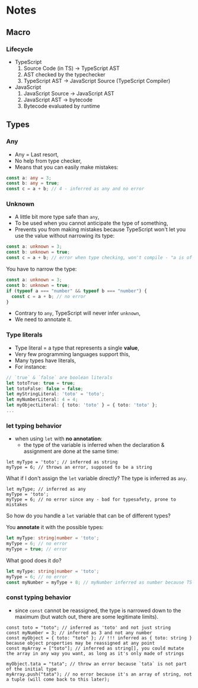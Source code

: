 # Notes

## Macro

### Lifecycle

- TypeScript
  1. Source Code (in TS) -> TypeScript AST
  2. AST checked by the typechecker
  3. TypeScript AST -> JavaScript Source (TypeScript Compiler)
- JavaScript
  1. JavaScript Source -> JavaScript AST
  2. JavaScript AST -> bytecode
  3. Bytecode evaluated by runtime

## Types

### Any

- Any = Last resort,
- No help from type checker,
- Means that you can easily make mistakes:

```ts
const a: any = 3;
const b: any = true;
const c = a + b; // 4 - inferred as any and no error
```

### Unknown

- A little bit more type safe than `any`,
- To be used when you cannot anticipate the type of something,
- Prevents you from making mistakes because TypeScript won't let you use the value without narrowing its type:

```ts
const a: unknown = 3;
const b: unknown = true;
const c = a + b; // error when type checking, won't compile - "a is of type 'unknown'" & "b is of type 'unknown'
```

You have to narrow the type:

```ts
const a: unknown = 3;
const b: unknown = true;
if (typeof a === "number" && typeof b === "number") {
  const c = a + b; // no error
}
```

- Contrary to `any`, TypeScript will never infer `unknown`,
- We need to annotate it.

### Type literals

- Type literal = a type that represents a single **value**,
- Very few programming languages support this,
- Many types have literals,
- For instance:

```ts
// `true` & `false` are boolean literals
let totoTrue: true = true;
let totoFalse: false = false;
let myStringLiteral: 'toto' = 'toto';
let myNumberLiteral: 4 = 4;
let myObjectLiteral: { toto: 'toto' } = { toto: 'toto' };
...
```

### let typing behavior

- when using `let` with **no annotation**:
  - the type of the variable is inferred when the declaration & assignment are done at the same time:
```TS
let myType = 'toto'; // inferred as string
myType = 6; // throws an error, supposed to be a string
```

What if I don't assign the `let` variable directly?
The type is inferred as `any`.

```TS
let myType; // inferred as any
myType = 'toto';
myType = 6; // no error since any - bad for typesafety, prone to mistakes
```

So how do you handle a `let` variable that can be of different types?

You **annotate** it with the possible types:

```ts
let myType: string|number = 'toto';
myType = 6; // no error
myType = true; // error
```

What good does it do?

```ts
let myType: string|number = 'toto';
myType = 6; // no error
const myNumber = myType + 8; // myNumber inferred as number because TS knows that at this point, myType is of type number
```

### const typing behavior

- since `const` cannot be reassigned, the type is narrowed down to the maximum (but watch out, there are some legitimate limits).

```TS
const toto = "toto"; // inferred as 'toto' and not just string
const myNumber = 3; // inferred as 3 and not any number
const myObject = { toto: "toto" }; // !!! inferred as { toto: string } because object properties may be reassigned at any point
const myArray = ["toto"]; // inferred as string[], you could mutate the array in any way you want, as long as it's only made of strings

myObject.tata = "tata"; // throw an error because `tata` is not part of the initial type
myArray.push("tata"); // no error because it's an array of string, not a tuple (will come back to this later);
```
